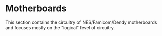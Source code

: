 # Motherboards

This section contains the circuitry of NES/Famicom/Dendy motherboards and focuses mostly on the "logical" level of circuitry.
